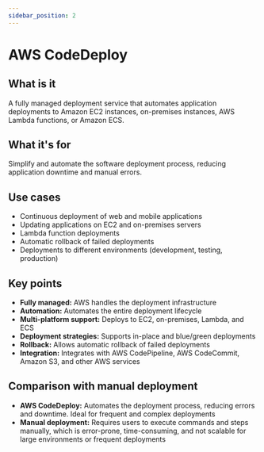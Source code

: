```yaml
---
sidebar_position: 2
---
```


# AWS CodeDeploy

## What is it
A fully managed deployment service that automates application deployments to Amazon EC2 instances, on-premises instances, AWS Lambda functions, or Amazon ECS.

## What it's for
Simplify and automate the software deployment process, reducing application downtime and manual errors.

## Use cases
- Continuous deployment of web and mobile applications
- Updating applications on EC2 and on-premises servers
- Lambda function deployments
- Automatic rollback of failed deployments
- Deployments to different environments (development, testing, production)

## Key points
- **Fully managed:** AWS handles the deployment infrastructure
- **Automation:** Automates the entire deployment lifecycle
- **Multi-platform support:** Deploys to EC2, on-premises, Lambda, and ECS
- **Deployment strategies:** Supports in-place and blue/green deployments
- **Rollback:** Allows automatic rollback of failed deployments
- **Integration:** Integrates with AWS CodePipeline, AWS CodeCommit, Amazon S3, and other AWS services

## Comparison with manual deployment
- **AWS CodeDeploy:** Automates the deployment process, reducing errors and downtime. Ideal for frequent and complex deployments
- **Manual deployment:** Requires users to execute commands and steps manually, which is error-prone, time-consuming, and not scalable for large environments or frequent deployments 